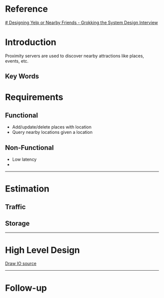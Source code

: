 # Reference

[# Designing Yelp or Nearby Friends - Grokking the System Design Interview](https://www.educative.io/courses/grokking-the-system-design-interview/B8rpM8E16LQ)

# Introduction
Proximity servers are used to discover nearby attractions like places, events, etc.

## Key Words

# Requirements
## **Functional**
 - Add/update/delete places with location
 - Query nearby locations given a location

## **Non-Functional**
 - Low latency
 - 


---
# Estimation
## **Traffic**
## **Storage**
---
# High Level Design
[Draw IO source]()

---
# Follow-up


<!--stackedit_data:
eyJoaXN0b3J5IjpbLTg0ODIyMzUwMiwtMjA2NzA4MDk3OF19
-->